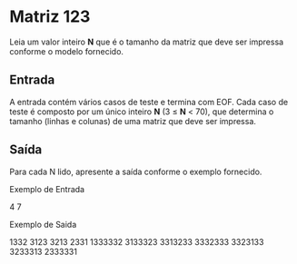# Matriz 123

Leia um valor inteiro **N** que é o tamanho da matriz que deve ser impressa conforme o modelo fornecido.

## Entrada

A entrada contém vários casos de teste e termina com EOF. Cada caso de teste é composto por um único inteiro **N** (3 ≤ **N** < 70), 
que determina o tamanho (linhas e colunas) de uma matriz que deve ser impressa.

## Saída

Para cada N lido, apresente a saída conforme o exemplo fornecido.

Exemplo de Entrada

4
7

Exemplo de Saida

1332
3123
3213
2331
1333332
3133323
3313233
3332333
3323133
3233313
2333331
